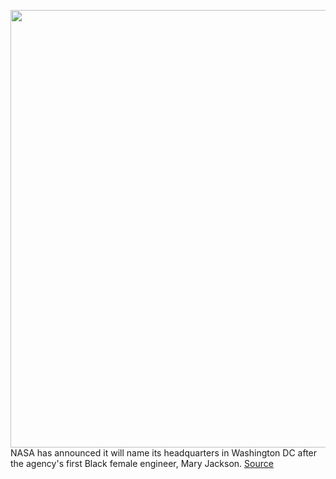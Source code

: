 <img src='https://cdn.vox-cdn.com/thumbor/vjVYp0agh-dnrX3JQTfK3UK2qPM=/0x0:3000x2429/1200x800/filters:focal(1260x975:1740x1455)/cdn.vox-cdn.com/uploads/chorus_image/image/66979394/lrc_1980_b701_p_00042.0.jpg' width='700px' /><br/>
NASA has announced it will name its headquarters in Washington DC after the agency's first Black female engineer, Mary Jackson.
<a href='https://www.theverge.com/2020/6/25/21302786/nasa-names-headquarters-after-mary-jackson-the-agencys-first-black-female-engineer'> Source <a/>